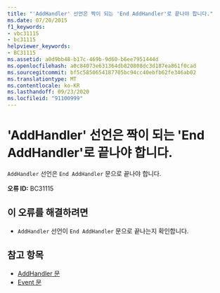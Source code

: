 ```yaml
---
title: "'AddHandler' 선언은 짝이 되는 'End AddHandler'로 끝나야 합니다."
ms.date: 07/20/2015
f1_keywords:
- vbc31115
- bc31115
helpviewer_keywords:
- BC31115
ms.assetid: a0d9bb48-b17c-469b-9d60-b6ee7951444d
ms.openlocfilehash: a0c84073e631364db820808dc3d187ea861f0cad
ms.sourcegitcommit: bf5c5850654187705bc94cc40ebfb62fe346ab02
ms.translationtype: MT
ms.contentlocale: ko-KR
ms.lasthandoff: 09/23/2020
ms.locfileid: "91100999"
---
```

# <a name="addhandler-declaration-must-end-with-a-matching-end-addhandler"></a>'AddHandler' 선언은 짝이 되는 'End AddHandler'로 끝나야 합니다.

`AddHandler` 선언은 `End AddHandler` 문으로 끝나야 합니다.  
  
 **오류 ID:** BC31115  
  
## <a name="to-correct-this-error"></a>이 오류를 해결하려면  
  
- `AddHandler` 선언이 `End AddHandler` 문으로 끝나는지 확인합니다.  
  
## <a name="see-also"></a>참고 항목

- [AddHandler 문](../language-reference/statements/addhandler-statement.md)
- [Event 문](../language-reference/statements/event-statement.md)
